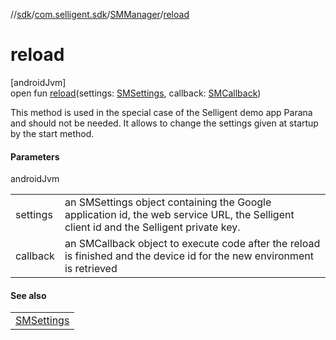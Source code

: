//[sdk](../../../index.md)/[com.selligent.sdk](../index.md)/[SMManager](index.md)/[reload](reload.md)

# reload

[androidJvm]\
open fun [reload](reload.md)(settings: [SMSettings](../-s-m-settings/index.md), callback: [SMCallback](../-s-m-callback/index.md))

This method is used in the special case of the Selligent demo app Parana and should not be needed. It allows to change the settings given at startup by the start method.

#### Parameters

androidJvm

| | |
|---|---|
| settings | an SMSettings object containing the Google application id, the web service URL, the Selligent client id and the Selligent private key. |
| callback | an SMCallback object to execute code after the reload is finished and the device id for the new environment is retrieved |

#### See also

| |
|---|
| [SMSettings](../-s-m-settings/index.md) |
